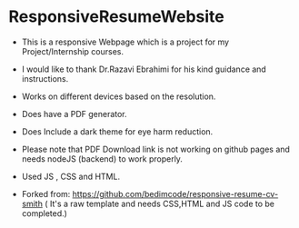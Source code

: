 # ResponsiveResumeWebsite

- This is a responsive Webpage which is a project for my Project/Internship courses.

- I would like to thank Dr.Razavi Ebrahimi for his kind guidance and instructions.

- Works on different devices based on the resolution.
- Does have a PDF generator.
- Does Include a dark theme for eye harm reduction.

- Please note that PDF Download link is not working on github pages and needs nodeJS (backend) to work properly.

- Used JS , CSS and HTML.
- Forked from: https://github.com/bedimcode/responsive-resume-cv-smith ( It's a raw template and needs CSS,HTML and JS code to be completed.)
